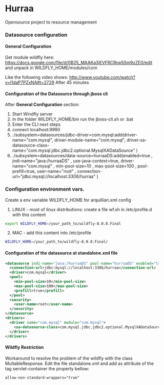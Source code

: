 # Hurraa

Opensource project to resource management

### Datasource configuration

#### General Configuration

Get module wildfly here: https://docs.google.com/file/d/0B25_MAAKa3jEVFRCRnp5Sm9zZE0/edit 
and unpack in WILDFLY_HOME/modules/com

Like the following video shows: http://www.youtube.com/watch?v=l1daP7PZxNA#t=2729 After 45 minutes

#### Configuration of the Datasource through jboss cli

After **General Configuration** section: 

1. Start Windfly server
2. In the folder WILDFLY_HOME/bin run the jboss-cli.sh or .bat
3. Enter the CLI next steps
4. connect localhost:9990
5. ./subsystem=datasources/jdbc-driver=com.mysql:add(driver-name="com.mysql", driver-module-name="com.mysql", driver-xa-datasource-class-name="com.mysql.jdbc.jdbc2.optional.MysqlXADataSource" )
6. ./subsystem=datasources/data-source=hurraaDS:add(enabled=true , jndi-name="java:/hurraaDS" , use-java-context=true, driver-name="com.mysql" , min-pool-size=10 , max-pool-size=100 , pool-prefill=true, user-name="root" , connection-url="jdbc:mysql://localhost:3306/hurraa" )

### Configuration environment vars.
Create a env variable WILDFLY_HOME for arquillian.xml config

1. LINUX - most of linux distributions: create a file wf.sh in /etc/profile.d with this content 
```bash
export WILDFLY_HOME=/your_path_to/wildfly-8.0.0.Final
```
2. MAC - add this content into /etc/profile
```bash
WILDFLY_HOME=/your_path_to/wildfly-8.0.0.Final/ 
```


#### Configuration of the datasource at standalone.xml file

```xml
<datasource jndi-name="java:/hurraaDS" pool-name="hurraaDS" enabled="true" use-java-context="true">
  <connection-url>jdbc:mysql://localhost:3306/hurraa</connection-url>
  <driver>com.mysql</driver>
  <pool>
    <min-pool-size>10</min-pool-size>
    <max-pool-size>100</max-pool-size>
    <prefill>true</prefill>
  </pool>
  <security>
    <user-name>root</user-name>
  </security>
</datasource>
<drivers>
  <driver name="com.mysql" module="com.mysql">
    <xa-datasource-class>com.mysql.jdbc.jdbc2.optional.MysqlXADataSource</xa-datasource-class>
  </driver>
</drivers>
```
#### Wildfly Restriction
Workaround to resolve the problem of the wildfly with the class MultableResponse. Edit the file standalone.xml and add as attribute of the tag servlet-container the property bellow:
```xml
allow-non-standard-wrappers="true"
```
